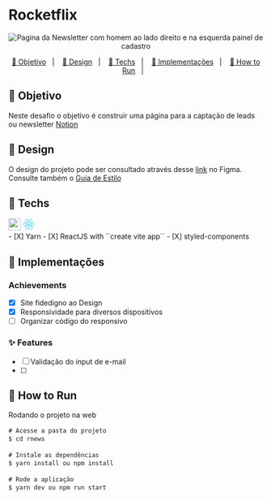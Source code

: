 # Rocketflix

<div align="center">
    <img width='720px' src="https://camo.githubusercontent.com/ab73bf5bc9d17b26dea1a72162f2cd60a0ecd58e6301f75eea2501566ceca77f/68747470733a2f2f692e6962622e636f2f34674e4d4270422f696d6167652e706e67" alt="Pagina da Newsletter com homem ao lado direito e na esquerda painel de cadastro">
</div>

<p align="center">
  <a href="#-Objetivo"> 🎉 Objetivo</a>&nbsp;&nbsp;&nbsp;|&nbsp;&nbsp;&nbsp;
  <a href="#-Design"> 🎨 Design</a>&nbsp;&nbsp;&nbsp;|&nbsp;&nbsp;&nbsp;
  <a href="#-Techs"> 🔩 Techs</a>&nbsp;&nbsp;&nbsp;|&nbsp;&nbsp;&nbsp;
  <a href="#-Implementações"> 🧱 Implementações</a>&nbsp;&nbsp;&nbsp;|&nbsp;&nbsp;&nbsp;
  <a href="#-How-to-Run"> 👷 How to Run</a>&nbsp;&nbsp;&nbsp;|&nbsp;&nbsp;&nbsp;
</p>


## 🎉 Objetivo
Neste desafio o objetivo é construir uma página para a captação de leads ou newsletter [Notion](https://efficient-sloth-d85.notion.site/Desafio-RocketNews-2e2c5d56b41f4b13a7d8df6b5affc0ec)

## 🎨 Design
O design do projeto pode ser consultado através desse [link](https://www.figma.com/file/7ADTXs4fEbUCWijfsfgoca/DD-RocketNews-Copy?fuid=898242652746725678) no Figma. Consulte também o [Guia de Estilo](/styleguide.md)
## 🔩 Techs

<div>
<img width='24px' height='24px' src="https://styled-components.com/logo.png">
<img width='24px' height='24px' src="https://raw.githubusercontent.com/devicons/devicon/master/icons/react/react-original.svg">
</div>
- [X] Yarn
- [X] ReactJS with ``create vite app``
- [X] styled-components

## 🧱 Implementações

### Achievements
- [X] Site fidedigno ao Design
- [X] Responsividade para diversos dispositivos
- [ ] Organizar código do responsivo

### ✨ Features
- [ ] Validação do input de e-mail
- [ ] 

## 👷 How to Run

Rodando o projeto na web

```
# Acesse a pasta do projeto
$ cd rnews

# Instale as dependências
$ yarn install ou npm install

# Rode a aplicação
$ yarn dev ou npm run start
```